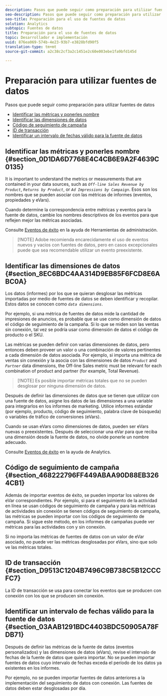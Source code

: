 ```yaml
---
description: Pasos que puede seguir como preparación para utilizar fuentes de datos
seo-description: Pasos que puede seguir como preparación para utilizar fuentes de datos
seo-title: Preparación para el uso de fuentes de datos
solution: Analytics
subtopic: Fuentes de datos
title: Preparación para el uso de fuentes de datos
topic: Desarrollador e implementación
uuid: 876ea069-574b-4e23-93b7-e3828bfd90f5
translation-type: tm+mt
source-git-commit: a2c38c2cf3a2c1451e2c60e003ebe1fa9bfd145d

---
```



# Preparación para utilizar fuentes de datos

Pasos que puede seguir como preparación para utilizar fuentes de datos

* [Identificar las métricas y ponerles nombre](../../import/c-data-sources/datasrc-preparing.md#section_0D1DA6D7768E4C4CB6E9A2F4639C0135)
* [Identificar las dimensiones de datos](../../import/c-data-sources/datasrc-preparing.md#section_8EC6BDC4AA314D9EB85F6FCD8E6ABC0A)
* [Código de seguimiento de campaña](../../import/c-data-sources/datasrc-preparing.md#section_468222796FF449ABAA90D88EB3264CB1)
* [ID de transacción](../../import/c-data-sources/datasrc-preparing.md#section_D9513C1204B7496C9B738C5B12CCCFC7)
* [Identificar un intervalo de fechas válido para la fuente de datos](../../import/c-data-sources/datasrc-preparing.md#section_03AAB1291BDC4403BDC50905A78FDB71)

## Identificar las métricas y ponerles nombre {#section_0D1DA6D7768E4C4CB6E9A2F4639C0135}

It is important to understand the metrics or measurements that are contained in your data sources, such as *`Off-line Sales Revenue by Product`*, *`Returns by Product`*, or *`Ad Impressions by Campaign`*. Esos son los nombres que se pueden asociar con las métricas de informes (eventos, propiedades y eVars).

Cuando determine la correspondencia entre métricas y eventos para la fuente de datos, cambie los nombres descriptivos de los eventos para que reflejen mejor las métricas asociadas.

Consulte [Eventos de éxito](https://marketing.adobe.com/resources/help/en_US/reference/success_event.html) en la ayuda de Herramientas de administración.

> [!NOTE] Adobe recomienda encarecidamente el uso de eventos nuevos y vacíos con fuentes de datos, pero en casos excepcionales puede que sea recomendable utilizar un evento preexistente.

## Identificar las dimensiones de datos {#section_8EC6BDC4AA314D9EB85F6FCD8E6ABC0A}

Los datos (informes) por los que se quieran desglosar las métricas importadas por medio de fuentes de datos se deben identificar y recopilar. Estos datos se conocen como *`data dimensions`*.

Por ejemplo, si una métrica de fuentes de datos mide la cantidad de impresiones de anuncios, es probable que se use como dimensión de datos el código de seguimiento de la campaña. Si lo que se miden son las ventas sin conexión, tal vez se podría usar como dimensión de datos el código de producto o el SKU.

Las métricas se pueden definir con varias dimensiones de datos, pero entonces deben proveer un valor o una combinación de valores pertinentes a cada dimensión de datos asociada. Por ejemplo, si importa una métrica de ventas sin conexión y la asocia con las dimensiones de datos *`Product`* and *`Partner`* data dimensions, the Off-line Sales metric must be relevant for each combination of product and partner (for example, Total Revenue).

> [!NOTE] Es posible importar métricas totales que no se pueden desglosar por ninguna dimensión de datos.

Después de definir las dimensiones de datos que se tienen que utilizar con una fuente de datos, asigne los datos de las dimensiones a una variable para integrarlos en los informes de marketing. Utilice informes estándar (por ejemplo, producto, código de seguimiento, palabra clave de búsqueda) o variables de tráfico de conversiones (eVars).

Cuando se usan eVars como dimensiones de datos, pueden ser eVars nuevas o preexistentes. Después de seleccionar una eVar para que reciba una dimensión desde la fuente de datos, no olvide ponerle un nombre adecuado.

Consulte [Eventos de éxito](https://marketing.adobe.com/resources/help/en_US/reference/success_event.html) en la ayuda de Analytics.

## Código de seguimiento de campaña {#section_468222796FF449ABAA90D88EB3264CB1}

Además de importar eventos de éxito, se pueden importar los valores de eVar correspondientes. Por ejemplo, si para el seguimiento de la actividad en línea se usan códigos de seguimiento de campaña y para las métricas de actividades sin conexión se tienen códigos de seguimiento de campaña, las métricas se pueden importar con los códigos de seguimiento de campaña. Si sigue este método, en los informes de campañas puede ver métricas para las actividades con y sin conexión.

Si no importa las métricas de fuentes de datos con un valor de eVar asociado, no puede ver las métricas desglosadas por eVars, sino que solo ve las métricas totales.

## ID de transacción {#section_D9513C1204B7496C9B738C5B12CCCFC7}

La ID de transacción se usa para conectar los eventos que se producen con conexión con los que se producen sin conexión.

## Identificar un intervalo de fechas válido para la fuente de datos {#section_03AAB1291BDC4403BDC50905A78FDB71}

Después de definir las métricas de la fuente de datos (eventos personalizados) y las dimensiones de datos (eVars), revise el intervalo de fechas de la fuente de datos que quiera importar. No se pueden importar fuentes de datos cuyo intervalo de fechas exceda el período de los datos ya existentes en los informes.

Por ejemplo, no se pueden importar fuentes de datos anteriores a la implementación del seguimiento de datos con conexión. Las fuentes de datos deben estar desglosadas por día.
